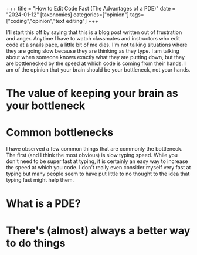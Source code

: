 +++
title = "How to Edit Code Fast (The Advantages of a PDE)"
date = "2024-01-12"
[taxonomies]
categories=["opinion"]
tags=["coding","opinion","text editing"]
+++

I'll start this off by saying that this is a blog post written out of frustration and anger. Anytime I have to watch classmates and instructors who edit code at a snails pace, a little bit of me dies. I'm not talking situations where they are going slow because they are thinking as they type. I am talking about when someone knows exactly what they are putting down, but they are bottlenecked by the speed at which code is coming from their hands. I am of the opinion that your brain should be your bottleneck, not your hands.

# The value of keeping your brain as your bottleneck

# Common bottlenecks

I have observed a few common things that are commonly the bottleneck. The first (and I think the most obvious) is slow typing speed. While you don't need to be super fast at typing, it is certainly an easy way to increase the speed at which you code. I don't really even consider myself very fast at typing but many people seem to have put little to no thought to the idea that typing fast might help them.

# What is a PDE?

# There's (almost) always a better way to do things
